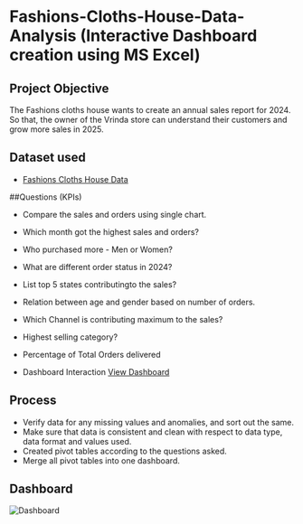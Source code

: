 # Fashions-Cloths-House-Data-Analysis (Interactive Dashboard creation using MS Excel)
## Project Objective
The Fashions cloths house wants to create an annual sales report for 2024. So that, the owner of the Vrinda store can understand their customers and grow more sales in 2025.

## Dataset used
- <a href ="https://github.com/poojagavhane16/Data-Analysis-Dashboard/blob/main/Fashions%20Cloths%20House%20Data%20Analysis.xlsm">Fashions Cloths House Data</a>

##Questions (KPIs)
- Compare the sales and orders using single chart.

- Which month got the highest sales and orders?

- Who purchased more - Men or Women?

- What are different order status in 2024?

- List top 5 states contributingto the sales?

- Relation between age and gender based on number of orders.

- Which Channel is contributing maximum to the sales?

- Highest selling category?

- Percentage of Total Orders delivered

- Dashboard Interaction <a href="https://github.com/poojagavhane16/Data-Analysis-Dashboard/blob/main/Dashboard.PNG">View Dashboard</a>

## Process
- Verify data for any missing values and anomalies, and sort out the same.
- Make sure that data is consistent and clean with respect to data type, data format and values used.
- Created pivot tables according to the questions asked.
- Merge all pivot tables into one dashboard.

## Dashboard
![Dashboard](https://github.com/user-attachments/assets/2d2fbb1a-e750-4c7d-85bf-824ec0d3dcb6)


